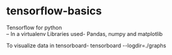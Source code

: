 # tensorflow-basics

Tensorflow	for	python	
– In	a	virtualenv
Libraries used- Pandas,	numpy	and	matplotlib

To visualize data in tensorboard-
tensorboard	--logdir=./graphs	

